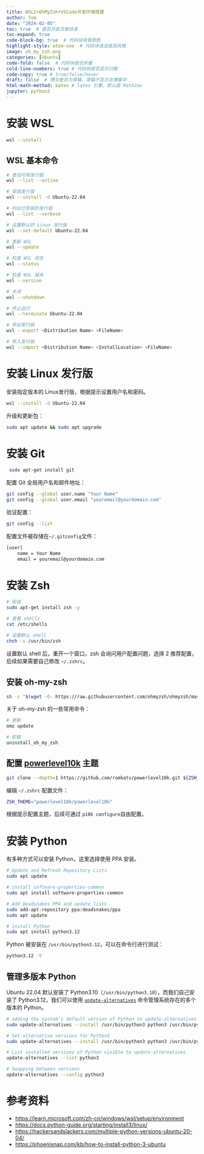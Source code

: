 ```yaml
---
title: WSL2+OhMyZsh+VSCode开发环境搭建
author: Tom
date: "2024-02-05"
toc: true  # 是否开启文章目录
toc-expand: true
code-block-bg: true  # 代码块背景颜色
highlight-style: atom-one  # 代码块语法高亮风格
image: oh_my_zsh.png
categories: [Ubuntu]
code-fold: false  # 代码块是否折叠
cold-line-numbers: true # 代码块是否显示行数
code-copy: true # true/false/hover
draft: false  # 博文是否为草稿，草稿不显示在博客中
html-math-method: katex # latex 引擎，默认是 MathJax
jupyter: python3
---
```


# 安装 WSL

```bash
wsl --install
```

## WSL 基本命令

```bash
# 查找可用发行版
wsl --list --online

# 安装发行版
wsl --install -d Ubuntu-22.04

# 列出已安装的发行版
wsl --list --verbose

# 设置默认的 Linux 发行版
wsl --set-default Ubuntu-22.04

# 更新 WSL
wsl --update

# 检查 WSL 状态
wsl --status

# 检查 WSL 版本
wsl --version

# 关闭
wsl --shutdown

# 终止运行
wsl --terminate Ubuntu-22.04

# 导出发行版
wsl --export <Distribution Name> <FileName>

# 导入发行版
wsl --import <Distribution Name> <InstallLocation> <FileName>
```

# 安装 Linux 发行版

安装指定版本的 Linux发行版，根据提示设置用户名和密码。

```bash
wsl --install -d Ubuntu-22.04
```

升级和更新包：

```bash
sudo apt update && sudo apt upgrade
```

# 安装 Git

```bash
 sudo apt-get install git
```

配置 Git 全局用户名和邮件地址：

```bash
git config --global user.name "Your Name"
git config --global user.email "youremail@yourdomain.com"
```

验证配置：

```bash
git config --list
```

配置文件被存储在`~/.gitconfig`文件：

```bash
[user]
    name = Your Name
    email = youremail@yourdomain.com
```

# 安装 Zsh

```bash
# 安装
sudo apt-get install zsh -y

# 查看 shells
cat /etc/shells

# 设置默认 shell
chsh -s /usr/bin/zsh	
```

设置默认 shell 后，重开一个窗口，zsh 会询问用户配置问题，选择 2 推荐配置，后续如果需要自己修改 `~/.zshrc`。

## 安装 oh-my-zsh

```bash
sh -c "$(wget -O- https://raw.githubusercontent.com/ohmyzsh/ohmyzsh/master/tools/install.sh)"
```

关于 oh-my-zsh 的一些常用命令：

```bash
# 更新
omz update

# 卸载
uninstall_oh_my_zsh
```

## 配置 [powerlevel10k](https://github.com/romkatv/powerlevel10k) 主题

```bash
git clone --depth=1 https://github.com/romkatv/powerlevel10k.git ${ZSH_CUSTOM:-$HOME/.oh-my-zsh/custom}/themes/powerlevel10k
```

编辑 `~/.zshrc` 配置文件：

```bash
ZSH_THEME="powerlevel10k/powerlevel10k"
```

根据提示配置主题，后续可通过  `p10k configure`自由配置。

# 安装 Python

有多种方式可以安装 Python，这里选择使用 PPA 安装。

```bash
# Update and Refresh Repository Lists
sudo apt update

# install software-properties-common
sudo apt install software-properties-common

# Add Deadsnakes PPA and update lists
sudo add-apt-repository ppa:deadsnakes/ppa
sudo apt update

# install Python
sudo apt install python3.12
```

Python 被安装在 `/usr/bin/python3.12`，可以在命令行进行测试：

```bash
python3.12 -V	
```

## 管理多版本 Python

Ubuntu 22.04 默认安装了 Python3.10（`/usr/bin/python3.10`），而我们自己安装了 Python3.12，我们可以使用 [`update-alternatives`](https://linux.die.net/man/8/update-alternatives?ref=hackersandslackers.com) 命令管理系统存在的多个版本的 Python。

```bash
# adding the system's default version of Python to update-alternatives
sudo update-alternatives --install /usr/bin/python3 python3 /usr/bin/python3.10 1

# Set alternative versions for Python3
sudo update-alternatives --install /usr/bin/python3 python3 /usr/bin/python3.12 2

# List installed versions of Python visible to update-alternatives
update-alternatives --list python3

# Swapping between versions
update-alternatives --config python3
```

# 参考资料

- https://learn.microsoft.com/zh-cn/windows/wsl/setup/environment
- https://docs.python-guide.org/starting/install3/linux/
- https://hackersandslackers.com/multiple-python-versions-ubuntu-20-04/
- https://phoenixnap.com/kb/how-to-install-python-3-ubuntu